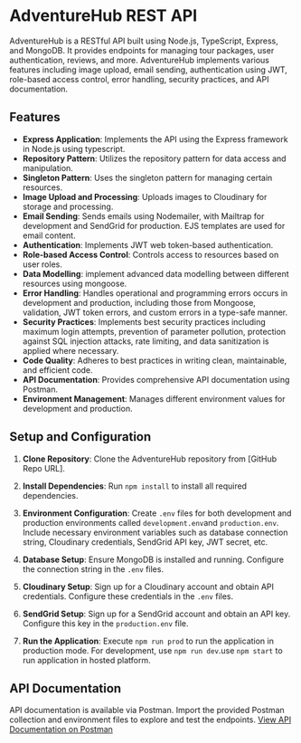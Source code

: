 # AdventureHub REST API

AdventureHub is a RESTful API built using Node.js, TypeScript, Express, and MongoDB. It provides endpoints for managing tour packages, user authentication, reviews, and more. AdventureHub implements various features including image upload, email sending, authentication using JWT, role-based access control, error handling, security practices, and API documentation.

## Features

- **Express Application**: Implements the API using the Express framework in Node.js using typescript.
- **Repository Pattern**: Utilizes the repository pattern for data access and manipulation.
- **Singleton Pattern**: Uses the singleton pattern for managing certain resources.
- **Image Upload and Processing**: Uploads images to Cloudinary for storage and processing.
- **Email Sending**: Sends emails using Nodemailer, with Mailtrap for development and SendGrid for production. EJS templates are used for email content.
- **Authentication**: Implements JWT web token-based authentication.
- **Role-based Access Control**: Controls access to resources based on user roles.
- **Data Modelling**: implement advanced data modelling between different resources using mongoose.
- **Error Handling**: Handles operational and programming errors occurs in development and production, including those from Mongoose, validation, JWT token errors, and custom errors in a type-safe manner.
- **Security Practices**: Implements best security practices including maximum login attempts, prevention of parameter pollution, protection against SQL injection attacks, rate limiting, and data sanitization is applied where necessary.
- **Code Quality**: Adheres to best practices in writing clean, maintainable, and efficient code.
- **API Documentation**: Provides comprehensive API documentation using Postman.
- **Environment Management**: Manages different environment values for development and production.

## Setup and Configuration

1. **Clone Repository**: Clone the AdventureHub repository from [GitHub Repo URL].

2. **Install Dependencies**: Run `npm install` to install all required dependencies.

3. **Environment Configuration**: Create `.env` files for both development and production environments called `development.env`and `production.env`.
   Include necessary environment variables such as database connection string, Cloudinary credentials, SendGrid API key, JWT secret, etc.

4. **Database Setup**: Ensure MongoDB is installed and running. Configure the connection string in the `.env` files.

5. **Cloudinary Setup**: Sign up for a Cloudinary account and obtain API credentials. Configure these credentials in the `.env` files.

6. **SendGrid Setup**: Sign up for a SendGrid account and obtain an API key. Configure this key in the `production.env` file.

7. **Run the Application**: Execute `npm run prod` to run the application in production mode. For development, use `npm run dev`.use `npm start` to run application in hosted platform.

## API Documentation

API documentation is available via Postman. Import the provided Postman collection and environment files to explore and test the endpoints.
[View API Documentation on Postman](https://documenter.getpostman.com/view/25499730/2sA3JM5fsE)

